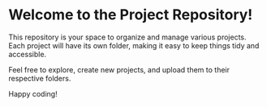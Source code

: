 # Welcome to the Project Repository!

This repository is your space to organize and manage various projects. Each project will have its own folder, making it easy to keep things tidy and accessible.

Feel free to explore, create new projects, and upload them to their respective folders.

Happy coding!
